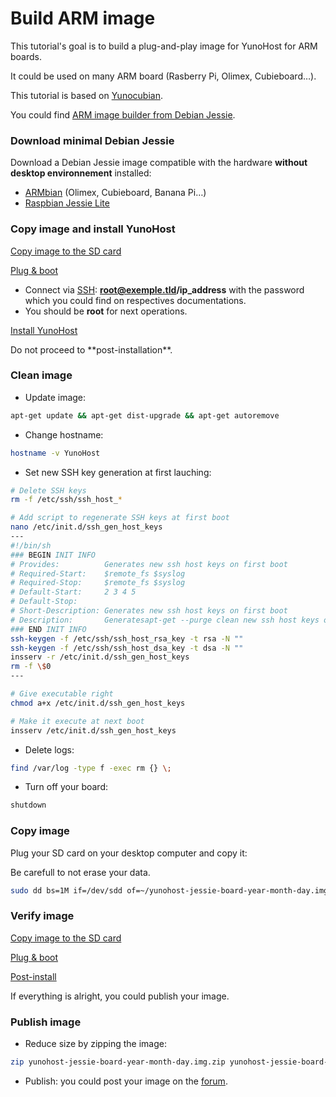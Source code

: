 # Build ARM image

This tutorial's goal is to build a plug-and-play image for YunoHost for ARM boards.

It could be used on many ARM board (Rasberry Pi, Olimex, Cubieboard…).

This tutorial is based on [Yunocubian](https://github.com/M5oul/Yunocubian).

You could find [ARM image builder from Debian Jessie](https://github.com/YunoHost/install_script/pull/36).

### Download minimal Debian Jessie
Download a Debian Jessie image compatible with the hardware **without desktop environnement** installed:

* [ARMbian](http://www.armbian.com/download/) (Olimex, Cubieboard, Banana Pi…)
* [Raspbian Jessie Lite](https://www.raspberrypi.org/downloads/raspbian/)

### Copy image and install YunoHost
<a class="btn btn-lg btn-default" href="/copy_image">Copy image to the SD card</a>

<a class="btn btn-lg btn-default" href="/plug_and_boot">Plug & boot</a>

* Connect via [SSH](ssh): **root@exemple.tld/ip_address** with the password which you could find on respectives documentations.
* You should be **root** for next operations.

<a class="btn btn-lg btn-default" href="/install_manually">Install YunoHost</a>

<div class="alert alert-danger">Do not proceed to **post-installation**.</div>

### Clean image
* Update image:
```bash
apt-get update && apt-get dist-upgrade && apt-get autoremove
```
* Change hostname:
```bash
hostname -v YunoHost
```
* Set new SSH key generation at first lauching:

```bash
# Delete SSH keys
rm -f /etc/ssh/ssh_host_*

# Add script to regenerate SSH keys at first boot
nano /etc/init.d/ssh_gen_host_keys
---
#!/bin/sh
### BEGIN INIT INFO
# Provides:          Generates new ssh host keys on first boot
# Required-Start:    $remote_fs $syslog
# Required-Stop:     $remote_fs $syslog
# Default-Start:     2 3 4 5
# Default-Stop:
# Short-Description: Generates new ssh host keys on first boot
# Description:       Generatesapt-get --purge clean new ssh host keys on $
### END INIT INFO
ssh-keygen -f /etc/ssh/ssh_host_rsa_key -t rsa -N ""
ssh-keygen -f /etc/ssh/ssh_host_dsa_key -t dsa -N ""
insserv -r /etc/init.d/ssh_gen_host_keys
rm -f \$0
---

# Give executable right
chmod a+x /etc/init.d/ssh_gen_host_keys

# Make it execute at next boot
insserv /etc/init.d/ssh_gen_host_keys
```

* Delete logs:
```bash
find /var/log -type f -exec rm {} \;
```

* Turn off your board:
```bash
shutdown
```

### Copy image
Plug your SD card on your desktop computer and copy it:
<div class="alert alert-danger">Be carefull to not erase your data.</div>

```bash
sudo dd bs=1M if=/dev/sdd of=~/yunohost-jessie-board-year-month-day.img
```

### Verify image
<a class="btn btn-lg btn-default" href="/copy_image">Copy image to the SD card</a>

<a class="btn btn-lg btn-default" href="/plug_and_boot">Plug & boot</a>

<a class="btn btn-lg btn-default" href="/postinstall">Post-install</a>

<div class="alert alert-info">If everything is alright, you could publish your image.</div>

### Publish image
* Reduce size by zipping the image:
```bash
zip yunohost-jessie-board-year-month-day.img.zip yunohost-jessie-board-year-month-day.img
```

* Publish: you could post your image on the [forum](https://forum.yunohost.org/).
